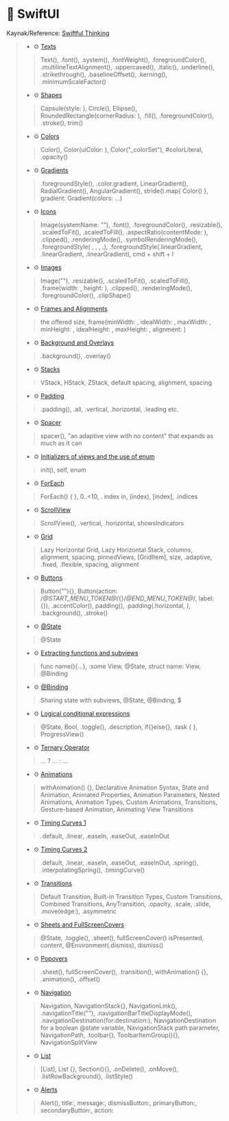 # 🚧 SwiftUI
Kaynak/Reference: [Swiftful Thinking](https://www.youtube.com/@SwiftfulThinking/videos)

> - ⚙️ [Texts](./SwiftfulThinkingBootcamp/TextBootcamp.swift)
>  > Text(), .font(), .system(), .fontWeight(), .foregroundColor(), .multilineTextAlignment(), .uppercased(), .italic(), .underline(), .strikethrough(), .baselineOffset(), .kerning(), .minimumScaleFactor()
> - ⚙️ [Shapes](./SwiftfulThinkingBootcamp/ShapesBootcamp.swift)
>  > Capsule(style: ), Circle(), Ellipse(), RoundedRectangle(cornerRadius: ), .fill(), .foregroundColor(), .stroke(), trim()
> - ⚙️ [Colors](./SwiftfulThinkingBootcamp/ColorsBootcamp.swift)
>  > Color(), Color(uiColor: ), Color("_colorSet"), #colorLiteral, .opacity()
> - ⚙️ [Gradients](./SwiftfulThinkingBootcamp/GradientsBootcamp.swift)
>  > .foregroundStyle(), .color.gradient, LinearGradient(), RadialGradient(), AngularGradient(), stride().map{ Color() }, gradient: Gradient(colors: ...)
> - ⚙️ [Icons](./SwiftfulThinkingBootcamp/IconsBootcamp.swift)
>  > Image(systemName: ""), .font(), .foregroundColor(), .resizable(), .scaledToFit(), .scaledToFill(), .aspectRatio(contentMode: ), .clipped(), .renderingMode(), .symbolRenderingMode(), .foregroundStyle( , , , ,), .foregroundStyle(.linearGradient, .linearGradient, .linearGradient), cmd + shift + l
> - ⚙️ [Images](./SwiftfulThinkingBootcamp/ImagesBootcamp.swift)
>  > Image(""), .resizable(), .scaledToFit(), .scaledToFill(), .frame(width: , height: ), .clipped(), .renderingMode(), .foregroundColor(),  .clipShape()
> - ⚙️ [Frames and Alignments](./SwiftfulThinkingBootcamp/FrameBootcamp1.swift)
>  > the offered size, frame(minWidth: , idealWidth: , maxWidth: , minHeight: , idealHeight: , maxHeight: , alignment: )
> - ⚙️ [Background and Overlays](./SwiftfulThinkingBootcamp/BackgroundAndOverlaysBootcamp.swift)
>  > .background(), .overlay()
> - ⚙️ [Stacks](./SwiftfulThinkingBootcamp/StacksBootcamp.swift)
>  > VStack, HStack, ZStack, default spacing, alignment, spacing
> - ⚙️ [Padding](./SwiftfulThinkingBootcamp/PaddingBootcamp.swift)
>  > .padding(), .all, .vertical, .horizontal, .leading etc. 
> - ⚙️ [Spacer](./SwiftfulThinkingBootcamp/SpacerBootcamp.swift)
>  > spacer(), "an adaptive view with no content" that expands as much as it can 
> - ⚙️ [Initializers of views and the use of enum](./SwiftfulThinkingBootcamp/InitializersBootcamp.swift)
>  > init(), self, enum
> - ⚙️ [ForEach](./SwiftfulThinkingBootcamp/ForEachBootcamp.swift)
>  > ForEach() { }, 0..<10, . index in, \(index), [index], .indices
> - ⚙️ [ScrollView](./SwiftfulThinkingBootcamp/ScrollViewBootcamp.swift)
>  > ScrollView(), .vertical, .horizontal, showsIndicators
> - ⚙️ [Grid](./SwiftfulThinkingBootcamp/GridBootcamp.swift)
>  > Lazy Horizontal Grid, Lazy Horizontal Stack, columns, alignment, spacing, pinnedViews, [GridItem], size, .adaptive, .fixed, .flexible, spacing, alignment
> - ⚙️ [Buttons](./SwiftfulThinkingBootcamp/ButtonsBootcamp.swift)
>  > Button(""){}, Button(action: /*@START_MENU_TOKEN@*/{}/*@END_MENU_TOKEN@*/, label: {}), .accentColor(), padding(), .padding(.horizontal, ), .background(), .stroke()
> - ⚙️ [@State](./SwiftfulThinkingBootcamp/StateBootcamp.swift)
>  > @State
> - ⚙️ [Extracting functions and subviews](./SwiftfulThinkingBootcamp/ExtractingBootcamp.swift)
>  > func name(){...}, :some View, @State, struct name: View, @Binding
> - ⚙️ [@Binding](./SwiftfulThinkingBootcamp/BindingBootcamp.swift)
>  > Sharing state with subviews, @State, @Binding, $
> - ⚙️ [Logical conditional expressions](./SwiftfulThinkingBootcamp/ConditionalLogicBootcamp.swift)
>  > @State, Bool, .toggle(), .description, if{}else{}, .task { }, ProgressView()
> - ⚙️ [Ternary Operator](./SwiftfulThinkingBootcamp/TernaryBootcamp.swift)
>  > ... ? ... : ...
> - ⚙️ [Animations](./SwiftfulThinkingBootcamp/AnimationBootcamp.swift)
>  > withAnimation() {}, Declarative Animation Syntax, State and Animation, Animated Properties, Animation Parameters, Nested Animations, Animation Types, Custom Animations, Transitions, Gesture-based Animation, Animating View Transitions
> - ⚙️ [Timing Curves 1](./SwiftfulThinkingBootcamp/TimingCurvesBootcamp.swift)
>  > .default, .linear, .easeIn, .easeOut, .easeInOut
> - ⚙️ [Timing Curves 2](./SwiftfulThinkingBootcamp/TimingCurvesBootcamp2.swift)
>  > .default, .linear, .easeIn, .easeOut, .easeInOut, .spring(), .interpolatingSpring(), .timingCurve()
> - ⚙️ [Transitions](./SwiftfulThinkingBootcamp/TransitionsBootcamp.swift)
>  > Default Transition, Built-in Transition Types, Custom Transitions, Combined Transitions, AnyTransition, .opacity, .scale, .slide, .move(edge:), .asymmetric
> - ⚙️ [Sheets and FullScreenCovers](./SwiftfulThinkingBootcamp/SheetsBootcamp.swift)
>  > @State, .toggle(), .sheet(), fullScreenCover() isPresented, content, @Environment(\.dismiss), dismiss()
> - ⚙️ [Popovers](./SwiftfulThinkingBootcamp/PopoverBootcamp.swift)
>  > .sheet(), fullScreenCover(), .transition(), withAnimation() {}, .animation(), .offset()
> - ⚙️ [Navigation](./SwiftfulThinkingBootcamp/NavigationBootcamp.swift)
>  > Navigation, NavigationStack{}, NavigationLink(), .navigationTitle(""), .navigationBarTitleDisplayMode(), .navigationDestination(for:destination:), NavigationDestination for a boolean @state variable, NavigationStack path parameter, NavigationPath, .toolbar{}, ToolbarItemGroup(){}, NavigationSplitView
> - ⚙️ [List](./SwiftfulThinkingBootcamp/ListBootcamp.swift)
>  > [List], List {}, Section(){}, .onDelete(), .onMove(), .listRowBackground(), .listStyle()
> - ⚙️ [Alerts](./SwiftfulThinkingBootcamp/AlertBootcamp.swift)
>  > Alert(), title:, message:, dismissButton:, primaryButton:, secondaryButton:, action:
